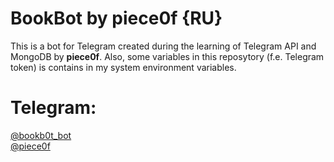 # BookBot by piece0f {RU}
This is a bot for Telegram created during the learning of Telegram API and MongoDB by <b>piece0f</b>.
Also, some variables in this reposytory (f.e. Telegram token) is contains in my system environment variables.

# Telegram: 
<a href="https://t.me/bookb0t_bot">@bookb0t_bot</a></tt>
<br>
<a href="https://t.me/piece0f">@piece0f</a></tt>
